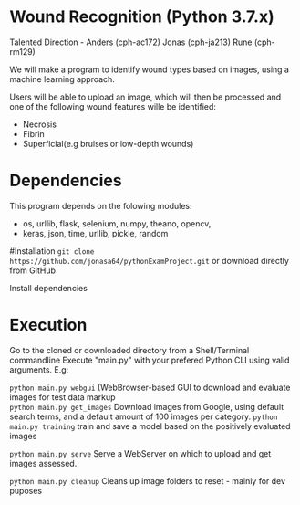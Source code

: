 # Wound Recognition (Python 3.7.x)
Talented Direction - Anders (cph-ac172) Jonas (cph-ja213) Rune (cph-rm129)


We will make a program to identify wound types based on images, using a machine learning approach.

Users will be able to upload an image, which will then be processed and one of the following wound features wille be identified: 

- Necrosis
- Fibrin
- Superficial(e.g bruises or low-depth wounds)

# Dependencies
This program depends on the folowing modules:

- os, urllib, flask, selenium, numpy, theano, opencv, 
- keras, json, time, urllib, pickle, random

#Installation
`git clone https://github.com/jonasa64/pythonExamProject.git`
or download directly from GitHub

Install dependencies 

# Execution 

Go to the cloned or downloaded directory from a Shell/Terminal commandline
Execute "main.py" with your prefered Python CLI using valid arguments. E.g:

`python main.py webgui` (WebBrowser-based GUI to download and evaluate images for test data markup   
`python main.py get_images` Download images from Google, using default search terms, and a default amount of 100 images per category.
`python main.py training` train and save a model based on the positively evaluated images

`python main.py serve` Serve a WebServer on which to upload and get images assessed. 

`python main.py cleanup` Cleans up image folders to reset - mainly for dev puposes 

